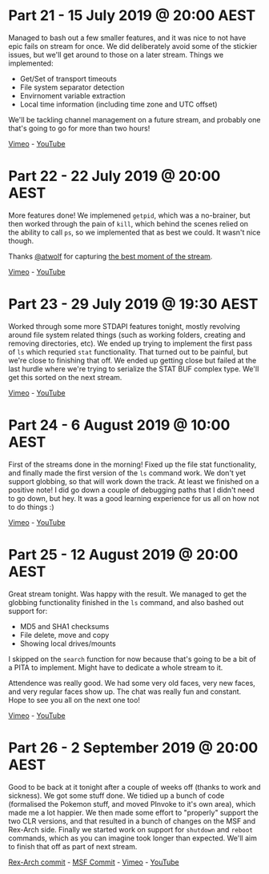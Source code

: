 # Part 21 - 15 July 2019 @ 20:00 AEST

Managed to bash out a few smaller features, and it was nice to not have epic fails on stream for once. We did deliberately avoid some of the stickier issues, but we'll get around to those on a later stream. Things we implemented:

* Get/Set of transport timeouts
* File system separator detection
* Envirnoment variable extraction
* Local time information (including time zone and UTC offset)

We'll be tackling channel management on a future stream, and probably one that's going to go for more than two hours!

[Vimeo](https://vimeo.com/348152283) - [YouTube](https://youtu.be/EmhslnJ7Ljg)

# Part 22 - 22 July 2019 @ 20:00 AEST

More features done! We implemened `getpid`, which was a no-brainer, but then worked through the pain of `kill`, which behind the scenes relied on the ability to call `ps`, so we implemented that as best we could. It wasn't nice though.

Thanks [@atwolf](https://twitter.com/atwolf) for capturing [the best moment of the stream](https://clips.twitch.tv/SpicyRamshackleCasetteWow).

[Vimeo](https://vimeo.com/349435899) - [YouTube](https://youtu.be/H4HRblDpCrs)

# Part 23 - 29 July 2019 @ 19:30 AEST

Worked through some more STDAPI features tonight, mostly revolving around file system related things (such as working folders, creating and removing directories, etc). We ended up trying to implement the first pass of `ls` which requried `stat` functionality. That turned out to be painful, but we're close to finishing that off. We ended up getting close but failed at the last hurdle where we're trying to serialize the STAT BUF complex type. We'll get this sorted on the next stream.

[Vimeo](https://vimeo.com/350724825) - [YouTube](https://youtu.be/fstk2GW_L-o)

# Part 24 - 6 August 2019 @ 10:00 AEST

First of the streams done in the morning! Fixed up the file stat functionality, and finally made the first version of the `ls` command work. We don't yet support globbing, so that will work down the track. At least we finished on a positive note! I did go down a couple of debugging paths that I didn't need to go down, but hey. It was a good learning experience for us all on how not to do things :)

[Vimeo](https://vimeo.com/352175807) - [YouTube](https://youtu.be/Ktows-47jAs)

# Part 25 - 12 August 2019 @ 20:00 AEST

Great stream tonight. Was happy with the result. We managed to get the globbing functionality finished in the `ls` command, and also bashed out support for:

* MD5 and SHA1 checksums
* File delete, move and copy
* Showing local drives/mounts

I skipped on the `search` function for now because that's going to be a bit of a PITA to implement. Might have to dedicate a whole stream to it.

Attendence was really good. We had some very old faces, very new faces, and very regular faces show up. The chat was really fun and constant. Hope to see you all on the next one too!

[Vimeo](https://vimeo.com/353346087) - [YouTube](https://youtu.be/EdlU3of_dM0)

# Part 26 - 2 September 2019 @ 20:00 AEST

Good to be back at it tonight after a couple of weeks off (thanks to work and sickness). We got some stuff done. We tidied up a bunch of code (formalised the Pokemon stuff, and moved PInvoke to it's own area), which made me a lot happier. We then made some effort to "properly" support the two CLR versions, and that resulted in a bunch of changes on the MSF and Rex-Arch side. Finally we started work on support for `shutdown` and `reboot` commands, which as you can imagine took longer than expected. We'll aim to finish that off as part of next stream.

[Rex-Arch commit](https://github.com/OJ/rex-arch/commit/281aaee0c5d148b9d45fe687815c013e8576e680) - [MSF Commit](https://github.com/OJ/metasploit-framework/commit/bf07d7ddfadab3b58b1765fcfb3c65dd5541dc82) - [Vimeo](https://vimeo.com/357335886) - [YouTube](https://youtu.be/EKKgJ7c1bqc)
